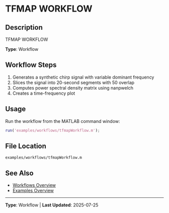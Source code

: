 # TFMAP WORKFLOW

## Description

TFMAP WORKFLOW

**Type**: Workflow

## Workflow Steps

1. Generates a synthetic chirp signal with variable dominant frequency
2. Slices the signal into 20-second segments with 50 overlap
3. Computes power spectral density matrix using nanpwelch
4. Creates a time-frequency plot

## Usage

Run the workflow from the MATLAB command window:

```matlab
run('examples/workflows/tfmapWorkflow.m');
```

## File Location

`examples/workflows/tfmapWorkflow.m`

## See Also

- [Workflows Overview](README.md#workflows)
- [Examples Overview](README.md)

---

**Type**: Workflow | **Last Updated**: 2025-07-25
